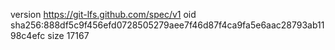 version https://git-lfs.github.com/spec/v1
oid sha256:888df5c9f456efd0728505279aee7f46d87f4ca9fa5e6aac28793ab1198c4efc
size 17167
